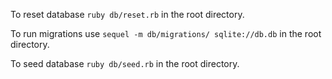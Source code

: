 To reset database `ruby db/reset.rb` in the root directory.

To run migrations use `sequel -m db/migrations/ sqlite://db.db` in the root directory.

To seed database `ruby db/seed.rb` in the root directory.